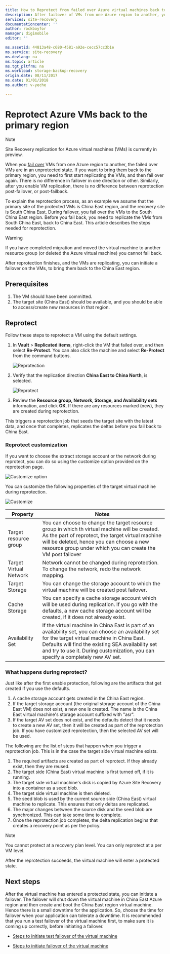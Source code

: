 ```yaml
---
title: How to Reprotect from failed over Azure virtual machines back to primary Azure region | Azure
description: After failover of VMs from one Azure region to another, you can use Azure Site Recovery to protect the machines in reverse direction. Learn the steps how to do a reprotect before a failover again.
services: site-recovery
documentationcenter: ''
author: rockboyfor
manager: digimobile
editor: ''

ms.assetid: 44813a48-c680-4581-a92e-cecc57cc3b1e
ms.service: site-recovery
ms.devlang: na
ms.topic: article
ms.tgt_pltfrm: na
ms.workload: storage-backup-recovery
origin.date: 08/11/2017
ms.date: 01/01/2018
ms.author: v-yeche

---
```

# Reprotect Azure VMs back to the primary region

>[!NOTE]
>
> Site Recovery replication for Azure virtual machines (VMs) is currently in preview.

When you [fail over](../site-recovery-failover.md) VMs from one Azure region to another, the failed over VMs are in an unprotected state. If you want to bring them back to the primary region, you need to first start replicating the VMs, and then fail over again. There is no difference in failover in one direction or other. Similarly, after you enable VM replication, there is no difference between reprotection post-failover, or post-failback.

To explain the reprotection process, as an example we assume that the primary site of the protected VMs is China East region, and the recovery site is South China East. During failover, you fail over the VMs to the South China East region. Before you fail back, you need to replicate the VMs from South China East, back to China East. This article describes the steps needed for reprotection.

> [!WARNING]
> If you have completed migration and moved the virtual machine to another resource group (or deleted the Azure virtual machine) you cannot fail back.

After reprotection finishes, and the VMs are replicating, you can initiate a failover on the VMs, to bring them back to the China East region.

## Prerequisites
1. The VM should have been committed.
2. The target site (China East) should be available, and you should be able to access/create new resources in that region.

## Reprotect

Follow these steps to reprotect a VM using the default settings.

1. In **Vault** > **Replicated items**, right-click the VM that failed over, and then select **Re-Protect**. You can also click the machine and select **Re-Protect** from the command buttons.

    ![Reprotection](./media/site-recovery-how-to-reprotect-azure-to-azure/reprotect.png)

2. Verify that the replication direction **China East to China North**, is selected.

    ![Reprotect](./media/site-recovery-how-to-reprotect-azure-to-azure/reprotectblade.png)

3. Review the **Resource group, Network, Storage, and Availability sets** information, and click **OK**. If there are any resources marked (new), they are created during reprotection.

This triggers a reprotection job that seeds the target site with the latest data, and once that completes, replicates the deltas before you fail back to China East.

### Reprotect customization
If you want to choose the extract storage account or the network during reprotect, you can do so using the customize option provided on the reprotection page.

![Customize option](./media/site-recovery-how-to-reprotect-azure-to-azure/customize.png)

You can customize the following properties of the target virtual machine during reprotection.

![Customize](./media/site-recovery-how-to-reprotect-azure-to-azure/customizeblade.png)

|Property |Notes  |
|---------|---------|
|Target resource group     | You can choose to change the target resource group in which th virtual machine will be created. As the part of reprotect, the target virtual machine will be deleted, hence you can choose a new resource group under which you can create the VM post failover         |
|Target Virtual Network     | Network cannot be changed during reprotection. To change the network, redo the network mapping.         |
|Target Storage     | You can change the storage account to which the virtual machine will be created post failover.         |
|Cache Storage     | You can specify a cache storage account which will be used during replication. If you go with the defaults, a new cache storage account will be created, if it does not already exist.         |
|Availability Set     |If the virtual machine in China East is part of an availability set, you can choose an availability set for the target virtual machine in China East. Defaults will find the existing SEA availability set and try to use it. During customization, you can specify a completely new AV set.         |

### What happens during reprotect?

Just like after the first enable protection, following are the artifacts that get created if you use the defaults.
1. A cache storage account gets created in the China East region.
2. If the target storage account (the original storage account of the China East VM) does not exist, a new one is created. The name is the China East virtual machine's storage account suffixed with "asr".
3. If the target AV set does not exist, and the defaults detect that it needs to create a new AV set, then it will be created as part of the reprotection job. If you have customized reprotection, then the selected AV set will be used.

The following are the list of steps that happen when you trigger a reprotection job. This is in the case the target side virtual machine exists.

1. The required artifacts are created as part of reprotect. If they already exist, then they are reused.
2. The target side (China East) virtual machine is first turned off, if it is running.
3. The target side virtual machine's disk is copied by Azure Site Recovery into a container as a seed blob.
4. The target side virtual machine is then deleted.
5. The seed blob is used by the current source side (China East) virtual machine to replicate. This ensures that only deltas are replicated.
6. The major changes between the source disk and the seed blob are synchronized. This can take some time to complete.
7. Once the reprotection job completes, the delta replication begins that creates a recovery point as per the policy.

> [!NOTE]
> You cannot protect at a recovery plan level. You can only reprotect at a per VM level.

After the reprotection succeeds, the virtual machine will enter a protected state.

## Next steps

After the virtual machine has entered a protected state, you can initiate a failover. The failover will shut down the virtual machine in China East Azure region and then create and boot the China East region virtual machine. Hence there is a small downtime for the application. So, choose the time for failover when your application can tolerate a downtime. It is recommended that you run a test failover of the virtual machine first, to make sure it is coming up correctly, before initiating a failover.

-	[Steps to initiate test failover of the virtual machine](../site-recovery-test-failover-to-azure.md)

-	[Steps to initiate failover of the virtual machine](../site-recovery-failover.md)

<!--Update_Description: new articles on how to reprotect from azure to azure in site recovery -->